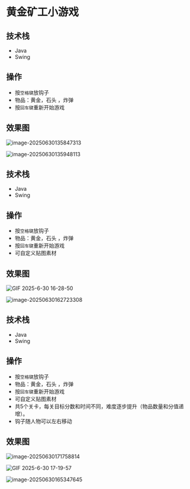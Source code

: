 # 黄金矿工小游戏
<MyGlobalComponent />

<VersionSwitcher>

<VersionBlock target="v1">

## 技术栈
- Java
- Swing

## 操作
- 按`空格键`放钩子
- 物品：黄金，石头 ，炸弹
- 按`回车键`重新开始游戏

## 效果图

![image-20250630135847313](http://cdn.qiniu.liyansheng.top/img/image-20250630135847313.png)

![image-20250630135948113](http://cdn.qiniu.liyansheng.top/img/image-20250630135948113.png)

</VersionBlock>

<VersionBlock target="v2">

## 技术栈
- Java
- Swing

## 操作
- 按`空格键`放钩子
- 物品：黄金，石头 ，炸弹
- 按`回车键`重新开始游戏
- 可自定义贴图素材

## 效果图

![GIF 2025-6-30 16-28-50](http://cdn.qiniu.liyansheng.top/img/GIF%202025-6-30%2016-28-50.gif)

![image-20250630162723308](http://cdn.qiniu.liyansheng.top/img/image-20250630162723308.png)

</VersionBlock>

<VersionBlock target="v3">

## 技术栈
- Java
- Swing

## 操作
- 按`空格键`放钩子
- 物品：黄金，石头 ，炸弹
- 按`回车键`重新开始游戏
- 可自定义贴图素材
- 共5个关卡，每关目标分数和时间不同，难度逐步提升（物品数量和分值递增）。
- 钩子随人物可以左右移动

## 效果图

![image-20250630171758814](http://cdn.qiniu.liyansheng.top/img/image-20250630171758814.png)

![GIF 2025-6-30 17-19-57](http://cdn.qiniu.liyansheng.top/img/GIF%202025-6-30%2017-19-57.gif)

![image-20250630165347645](http://cdn.qiniu.liyansheng.top/img/image-20250630165347645.png)


</VersionBlock>


</VersionSwitcher>